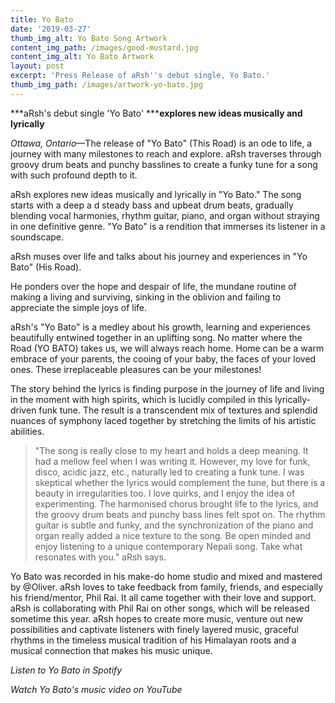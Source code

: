 ```yaml
---
title: Yo Bato
date: '2019-03-27'
thumb_img_alt: Yo Bato Song Artwork
content_img_path: /images/good-mustard.jpg
content_img_alt: Yo Bato Artwork
layout: post
excerpt: 'Press Release of aRsh''s debut single, Yo Bato.'
thumb_img_path: /images/artwork-yo-bato.jpg
---
```

***aRsh's debut single 'Yo Bato' *****explores new ideas musically and lyrically**


*Ottawa, Ontario*—The release of "Yo Bato" (This Road) is an ode to life, a journey with many milestones to reach and explore. aRsh traverses through groovy drum beats and punchy basslines to create a funky tune for a song with such profound depth to it. 

aRsh explores new ideas musically and lyrically in "Yo Bato." The song starts with a deep a d steady bass and upbeat drum beats, gradually blending vocal harmonies, rhythm guitar, piano, and organ without straying in one definitive genre. "Yo Bato" is a rendition that immerses its listener in a soundscape.

aRsh muses over life and talks about his journey and experiences in "Yo Bato" (His Road).

He ponders over the hope and despair of life, the mundane routine of making a living and surviving, sinking in the oblivion and failing to appreciate the simple joys of life.

aRsh's "Yo Bato" is a medley about his growth, learning and experiences beautifully entwined together in an uplifting song. No matter where the Road (YO BATO) takes us, we will always reach home. Home can be a warm embrace of your parents, the cooing of your baby, the faces of your loved ones. These irreplaceable pleasures can be your milestones!

The story behind the lyrics is finding purpose in the journey of life and living in the moment with high spirits, which is lucidly compiled in this lyrically-driven funk tune. The result is a transcendent mix of textures and splendid nuances of symphony laced together by stretching the limits of his artistic abilities.

> "The song is really close to my heart and holds a deep meaning. It had a mellow feel when I was writing it. However, my love for funk, disco, acidic jazz, etc., naturally led to creating a funk tune. I was skeptical whether the lyrics would complement the tune, but there is a beauty in irregularities too. I love quirks, and I enjoy the idea of experimenting. The harmonised chorus brought life to the lyrics, and the groovy drum beats and punchy bass lines felt spot on. The rhythm guitar is subtle and funky, and the synchronization of the piano and organ really added a nice texture to the song. Be open minded and enjoy listening to a unique contemporary Nepali song. Take what resonates with you." aRsh says.

Yo Bato was recorded in his make-do home studio and mixed and mastered by @Oliver. aRsh loves to take feedback from family, friends, and especially his friend/mentor, Phil Rai. It all came together with their love and support. aRsh is collaborating with Phil Rai on other songs, which will be released sometime this year. aRsh hopes to create more music, venture out new possibilities and captivate listeners with finely layered music, graceful rhythms in the timeless musical tradition of his Himalayan roots and a musical connection that makes his music unique.

*Listen to Yo Bato in Spotify*

*Watch Yo Bato's music video on YouTube*
